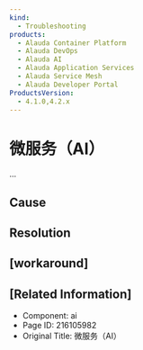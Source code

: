 ```yaml
---
kind:
  - Troubleshooting
products:
  - Alauda Container Platform
  - Alauda DevOps
  - Alauda AI
  - Alauda Application Services
  - Alauda Service Mesh
  - Alauda Developer Portal
ProductsVersion:
  - 4.1.0,4.2.x
---
```

<!-- A type of document that involves encountering a fault, diagnosing it, performing root cause analysis, and providing solutions. -->

# 微服务（AI）

...

## Cause

## Resolution

## [workaround]

## [Related Information]
- Component: ai
- Page ID: 216105982
- Original Title: 微服务（AI）
